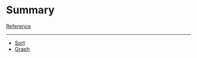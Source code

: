 # Summary

[Reference](./reference.md)

---

- [Sort](./sort/index.md)
- [Graph](./grapgh/index.md)
